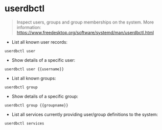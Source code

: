 # userdbctl

> Inspect users, groups and group memberships on the system.
> More information: <https://www.freedesktop.org/software/systemd/man/userdbctl.html>

- List all known user records:

`userdbctl user`

- Show details of a specific user:

`userdbctl user {{username}}`

- List all known groups:

`userdbctl group`

- Show details of a specific group:

`userdbctl group {{groupname}}`

- List all services currently providing user/group definitions to the system:

`userdbctl services`
